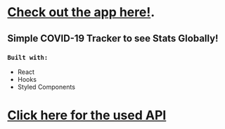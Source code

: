 # [Check out the app here!](https://erase2020.com/).

## Simple COVID-19 Tracker to see Stats Globally!

### `Built with:`

- React
- Hooks
- Styled Components

# [Click here for the used API](https://covid19api.com)
